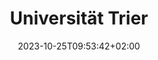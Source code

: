 ---
date: '2023-10-25T09:53:42+02:00' # date in which the content is created - defaults to "today"
title: 'Universität Trier'
draft: false # set to "true" if you want to hide the content 

university: "Universität Trier"
year: "2017-2022"
degree: "Bachelor of Arts (B.A.), Sozial- und Organisationspädagogik (Erziehungswissenschaft)"

---